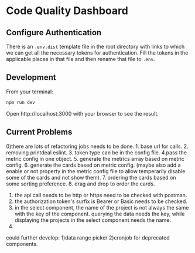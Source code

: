 # Code Quality Dashboard

## Configure Authentication

There is an ```.env.dist``` template file in the root directory with links to which we can get all the necessary tokens for authentication. Fill the tokens in the applicable places in that file and then rename that file to ```.env```.

## Development

From your terminal:

```sh
npm run dev
```

Open http://localhost:3000 with your browser to see the result.


## Current Problems
0)there are lots of refactoring jobs needs to be done. 1. base url for calls. 2. removing printdeal eslint. 3. token type can be in the config file. 4.pass the metric config in one object. 5. generate the metrics array based on metric config. 6. generate the cards based on metric config. (maybe also add a enable or not property in the metric config file to allow temperarily disable some of the cards and not show them). 7. ordering the cards based on some sorting preference. 8. drag and drop to order the cards.

1) the api call needs to be http or https need to be checked with postman.
2) the authorization token's surfix is Bearer or Basic needs to be checked.
3) in the select component, the name of the project is not always the same with the key of the component. querying the data needs the key, while displaying the projects in the select component needs the name.
4) 


could further develop:
1)data range picker
2)cronjob for deprecated components. 

